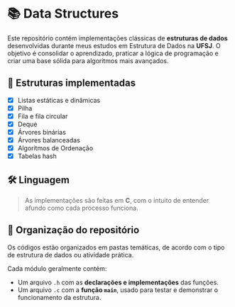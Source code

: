 # 📚 Data Structures

Este repositório contém implementações clássicas de **estruturas de dados** desenvolvidas durante meus estudos em Estrutura de Dados na **UFSJ**. O objetivo é consolidar o aprendizado, praticar a lógica de programação e criar uma base sólida para algoritmos mais avançados.

## 🧱 Estruturas implementadas

- [x] Listas estáticas e dinâmicas
- [x] Pilha
- [x] Fila e fila circular
- [x] Deque
- [x] Árvores binárias
- [x] Árvores balanceadas
- [x] Algoritmos de Ordenação
- [x] Tabelas hash

## 🛠️ Linguagem

> As implementações são feitas em **C**, com o intuito de entender afundo como cada processo funciona.

## 📁 Organização do repositório

Os códigos estão organizados em pastas temáticas, de acordo com o tipo de estrutura de dados ou atividade prática.  

Cada módulo geralmente contém:

- Um arquivo `.h` com as **declarações e implementações** das funções.
- Um arquivo `.c` com a **função `main`**, usado para testar e demonstrar o funcionamento da estrutura.

